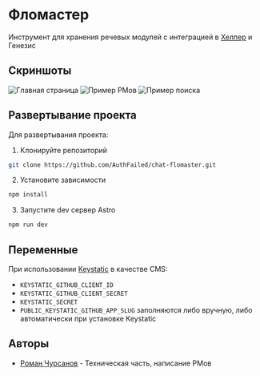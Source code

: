 
# Фломастер

Инструмент для хранения речевых модулей с интеграцией в [Хелпер](https://helper.chrsnv.ru) и Генезис


## Скриншоты

![Главная страница](https://github.com/user-attachments/assets/b4243ec1-85f8-49bc-a4ae-c0f458e0a443)
![Пример РМов](https://github.com/user-attachments/assets/3ce962d3-a189-46fd-97bf-9d412244ae27)
![Пример поиска](https://github.com/user-attachments/assets/824acc2a-683c-4da3-a4fc-ea6a9d332284)

## Развертывание проекта

Для развертывания проекта:
1. Клонируйте репозиторий
```bash
git clone https://github.com/AuthFailed/chat-flomaster.git
```
2. Установите зависимости
```bash
npm install
```
3. Запустите dev сервер Astro
```bash
npm run dev
```

## Переменные
При использовании [Keystatic](https://github.com/Thinkmill/keystatic) в качестве CMS:
- `KEYSTATIC_GITHUB_CLIENT_ID`
- `KEYSTATIC_GITHUB_CLIENT_SECRET`
- `KEYSTATIC_SECRET`
- `PUBLIC_KEYSTATIC_GITHUB_APP_SLUG`
заполняются либо вручную, либо автоматически при установке Keystatic

## Авторы

- [Роман Чурсанов](https://www.github.com/AuthFailed) - Техническая часть, написание РМов
 
 